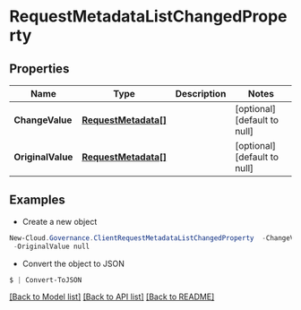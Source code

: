 # RequestMetadataListChangedProperty
## Properties

Name | Type | Description | Notes
------------ | ------------- | ------------- | -------------
**ChangeValue** | [**RequestMetadata[]**](RequestMetadata.md) |  | [optional] [default to null]
**OriginalValue** | [**RequestMetadata[]**](RequestMetadata.md) |  | [optional] [default to null]

## Examples

- Create a new object
```powershell
New-Cloud.Governance.ClientRequestMetadataListChangedProperty  -ChangeValue null `
 -OriginalValue null
```

- Convert the object to JSON
```powershell
$ | Convert-ToJSON
```


[[Back to Model list]](../README.md#documentation-for-models) [[Back to API list]](../README.md#documentation-for-api-endpoints) [[Back to README]](../README.md)

